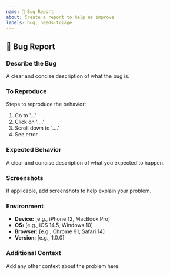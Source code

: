 ```yaml
---
name: 🐛 Bug Report
about: Create a report to help us improve
labels: bug, needs-triage
---
```


## 🐛 Bug Report

### Describe the Bug
A clear and concise description of what the bug is.

### To Reproduce
Steps to reproduce the behavior:
1. Go to '...'
2. Click on '....'
3. Scroll down to '....'
4. See error

### Expected Behavior
A clear and concise description of what you expected to happen.

### Screenshots
If applicable, add screenshots to help explain your problem.

### Environment
- **Device:** [e.g., iPhone 12, MacBook Pro]
- **OS:** [e.g., iOS 14.5, Windows 10]
- **Browser:** [e.g., Chrome 91, Safari 14]
- **Version:** [e.g., 1.0.0]

### Additional Context
Add any other context about the problem here.
